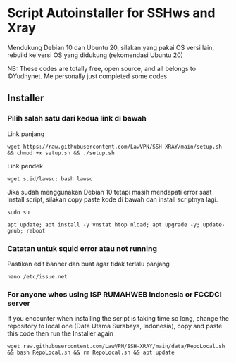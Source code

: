 # Script Autoinstaller for SSHws and Xray
Mendukung Debian 10 dan Ubuntu 20, silakan yang pakai OS versi lain, rebuild ke versi OS yang didukung (rekomendasi Ubuntu 20)

NB: These codes are totally free, open source, and all belongs to ©Yudhynet. Me personally just completed some codes

## Installer
### Pilih salah satu dari kedua link di bawah
Link panjang
```
wget https://raw.githubusercontent.com/LawVPN/SSH-XRAY/main/setup.sh && chmod +x setup.sh && ./setup.sh
```
Link pendek
```
wget s.id/lawsc; bash lawsc
```

Jika sudah menggunakan Debian 10 tetapi masih mendapati error saat install script, silakan copy paste kode di bawah dan install scriptnya lagi.
```
sudo su
```
```
apt update; apt install -y vnstat htop nload; apt upgrade -y; update-grub; reboot
```

### Catatan untuk squid error atau not running
Pastikan edit banner dan buat agar tidak terlalu panjang
```
nano /etc/issue.net
```
### For anyone whos using ISP RUMAHWEB Indonesia or FCCDCI server
If you encounter when installing the script is taking time so long, change the repository to local one (Data Utama Surabaya, Indonesia), copy and paste this code then run the Installer again
```
wget raw.githubusercontent.com/LawVPN/SSH-XRAY/main/data/RepoLocal.sh && bash RepoLocal.sh && rm RepoLocal.sh && apt update
```
